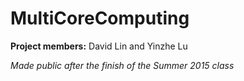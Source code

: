 # MultiCoreComputing

**Project members:** David Lin and Yinzhe Lu

*Made public after the finish of the Summer 2015 class*
